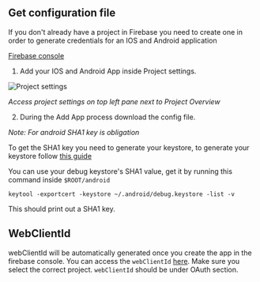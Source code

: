 ## Get configuration file

If you don't already have a project in Firebase you need to create one in order to generate credentials for an IOS and Android application


[Firebase console](https://console.firebase.google.com/u/0/)

1) Add your IOS and Android App inside Project settings.

![Project settings](img/project-settings.png)

*Access project settings on top left pane next to Project Overview*

2) During the Add App process download the config file.

*Note: For android SHA1 key is obligation*

To get the SHA1 key you need to generate your keystore, to generate your keystore follow [this guide](https://facebook.github.io/react-native/docs/signed-apk-android.html)

You can use your debug keystore's SHA1 value, get it by running this command inside `$ROOT/android`

`keytool -exportcert -keystore ~/.android/debug.keystore -list -v`

This should print out a SHA1 key.


## WebClientId

webClientId will be automatically generated once you create the app in the firebase console.
You can access the `webClientId` [here](https://console.developers.google.com/apis/credentials). Make sure you select the correct project. `webClientId` should be under OAuth section.



